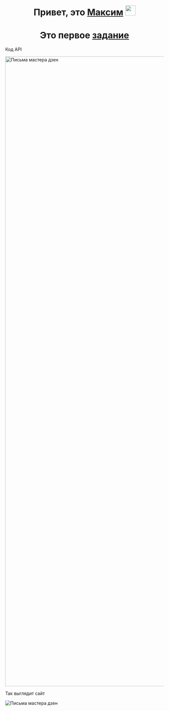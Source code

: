 <h1 align="center">Привет, это <a href="https://github.com/TheFl1ppy" target="_blank">Максим</a> 
<img src="https://github.com/blackcater/blackcater/raw/main/images/Hi.gif" height="32"/></h1>

<h1 align="center">Это первое <a href="https://github.com/TheFl1ppy/API/tree/main/API1" target="_blank">задание</a></h1>

<head>
  <meta charset="utf-8">
  Код API
 </head>
 <body>
  <p> <img src="https://github.com/TheFl1ppy/Assets/blob/main/code.png" align="center" height="2000" alt="Письма мастера дзен"></p>
 </body>
 
<head>
  <meta charset="utf-8">
  Так выглядит сайт
 </head>
 <body>
  <p> <img src="https://github.com/TheFl1ppy/Assets/blob/main/site1.png" align="center" alt="Письма мастера дзен"></p>
 </body>
